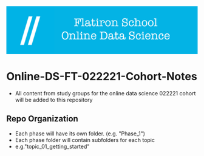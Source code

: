 <img src="./assets/images/flatironschool_banner.jpg" width=800px>

# Online-DS-FT-022221-Cohort-Notes
- All content from study groups for the online data science 022221 cohort will be added to this repository 

## Repo Organization
- Each phase will have its own folder. (e.g. "Phase_1")
- Each phase folder will contain subfolders for each topic
 - e.g."topic_01_getting_started"


 
